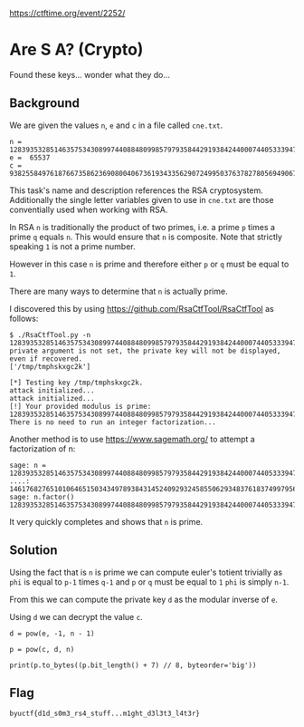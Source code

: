 https://ctftime.org/event/2252/

# Are S A? (Crypto)

Found these keys... wonder what they do...

## Background

We are given the values `n`, `e` and `c` in a file called `cne.txt`.

```
n =  128393532851463575343089974408848099857979358442919384244000744053339479654557691794114605827105884545240515605112453686433508264824840575897640756564360373615937755743038201363814617682765101064651503434978938431452409293245855062934837618374997956788830791719002612108253528457601645424542240025303582528541
e =  65537
c =  93825584976187667358623690800406736193433562907249950376378278056949067505651948206582798483662803340120930066298960547657544217987827103350739742039606274017391266985269135268995550801742990600381727708443998391878164259416326775952210229572031793998878110937636005712923166229535455282012242471666332812788
```

This task's name and description references the RSA cryptosystem. Additionally the single letter variables given to use in `cne.txt` are those conventially used when working with RSA.

In RSA `n` is traditionally the product of two primes, i.e. a prime `p` times a prime `q` equals `n`. This would ensure that `n` is composite. Note that strictly speaking `1` is not a prime number.

However in this case `n` is prime and therefore either `p` or `q` must be equal to `1`.

There are many ways to determine that `n` is actually prime.

I discovered this by using https://github.com/RsaCtfTool/RsaCtfTool as follows:

```
$ ./RsaCtfTool.py -n 128393532851463575343089974408848099857979358442919384244000744053339479654557691794114605827105884545240515605112453686433508264824840575897640756564360373615937755743038201363814617682765101064651503434978938431452409293245855062934837618374997956788830791719002612108253528457601645424542240025303582528541 
private argument is not set, the private key will not be displayed, even if recovered.
['/tmp/tmphskxgc2k']

[*] Testing key /tmp/tmphskxgc2k.
attack initialized...
attack initialized...
[!] Your provided modulus is prime:
128393532851463575343089974408848099857979358442919384244000744053339479654557691794114605827105884545240515605112453686433508264824840575897640756564360373615937755743038201363814617682765101064651503434978938431452409293245855062934837618374997956788830791719002612108253528457601645424542240025303582528541
There is no need to run an integer factorization...
```

Another method is to use https://www.sagemath.org/ to attempt a factorization of n:

```
sage: n =  1283935328514635753430899744088480998579793584429193842440007440533394796545576917941146058271058845452405156051124536864335082648248405758976407565643603736159377557430382013638
....: 14617682765101064651503434978938431452409293245855062934837618374997956788830791719002612108253528457601645424542240025303582528541
sage: n.factor()
128393532851463575343089974408848099857979358442919384244000744053339479654557691794114605827105884545240515605112453686433508264824840575897640756564360373615937755743038201363814617682765101064651503434978938431452409293245855062934837618374997956788830791719002612108253528457601645424542240025303582528541
```

It very quickly completes and shows that `n` is prime.

## Solution

Using the fact that is `n` is prime we can compute euler's totient trivially as `phi` is equal to `p-1` times `q-1` and `p` or `q` must be equal to `1` `phi` is simply `n-1`.

From this we can compute the private key `d` as the modular inverse of `e`.

Using `d` we can decrypt the value `c`.

```
d = pow(e, -1, n - 1)

p = pow(c, d, n)

print(p.to_bytes((p.bit_length() + 7) // 8, byteorder='big'))
```

## Flag
`byuctf{d1d_s0m3_rs4_stuff...m1ght_d3l3t3_l4t3r}`

